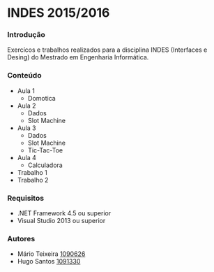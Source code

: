 # INDES 2015/2016 #

### Introdução ###

Exercícos e trabalhos realizados para a disciplina INDES (Interfaces e Desing) do Mestrado em Engenharia Informática.

### Conteúdo ###

* Aula 1
    * Domotica
* Aula 2
    * Dados
    * Slot Machine
* Aula 3
    * Dados
    * Slot Machine
    * Tic-Tac-Toe
* Aula 4
    * Calculadora
* Trabalho 1
* Trabalho 2  

### Requisitos ###

* .NET Framework 4.5 ou superior
* Visual Studio 2013 ou superior

### Autores ###

* Mário Teixeira [1090626](mailto:1090626@isep.ipp.pt)
* Hugo Santos [1091330](mailto:1091330@isep.ipp.pt)